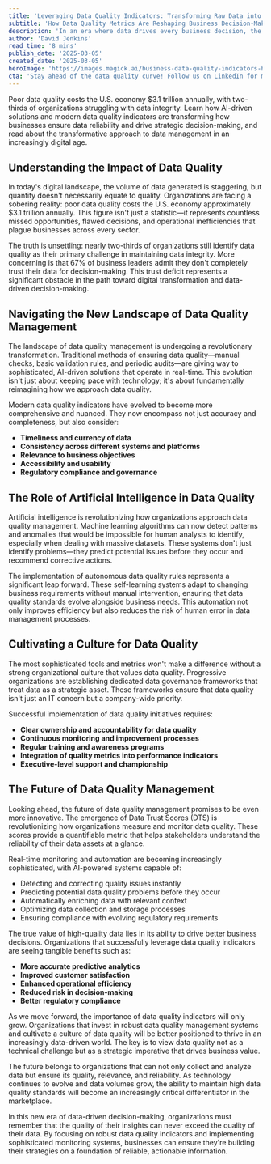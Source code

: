```yaml
---
title: 'Leveraging Data Quality Indicators: Transforming Raw Data into Strategic Insights'
subtitle: 'How Data Quality Metrics Are Reshaping Business Decision-Making'
description: 'In an era where data drives every business decision, the ability to transform raw information into actionable insights has become more than just a competitive advantage—it's a necessity for survival. Yet, beneath the surface of this data-driven revolution lies a critical challenge that many organizations are only beginning to fully grasp: the paramount importance of data quality indicators.'
author: 'David Jenkins'
read_time: '8 mins'
publish_date: '2025-03-05'
created_date: '2025-03-05'
heroImage: 'https://images.magick.ai/business-data-quality-indicators-hero.jpg'
cta: 'Stay ahead of the data quality curve! Follow us on LinkedIn for more insights on transforming your data management strategies and building a data-driven organization.'
---
```


Poor data quality costs the U.S. economy $3.1 trillion annually, with two-thirds of organizations struggling with data integrity. Learn how AI-driven solutions and modern data quality indicators are transforming how businesses ensure data reliability and drive strategic decision-making, and read about the transformative approach to data management in an increasingly digital age.

## Understanding the Impact of Data Quality

In today's digital landscape, the volume of data generated is staggering, but quantity doesn't necessarily equate to quality. Organizations are facing a sobering reality: poor data quality costs the U.S. economy approximately $3.1 trillion annually. This figure isn't just a statistic—it represents countless missed opportunities, flawed decisions, and operational inefficiencies that plague businesses across every sector.

The truth is unsettling: nearly two-thirds of organizations still identify data quality as their primary challenge in maintaining data integrity. More concerning is that 67% of business leaders admit they don't completely trust their data for decision-making. This trust deficit represents a significant obstacle in the path toward digital transformation and data-driven decision-making.

## Navigating the New Landscape of Data Quality Management

The landscape of data quality management is undergoing a revolutionary transformation. Traditional methods of ensuring data quality—manual checks, basic validation rules, and periodic audits—are giving way to sophisticated, AI-driven solutions that operate in real-time. This evolution isn't just about keeping pace with technology; it's about fundamentally reimagining how we approach data quality.

Modern data quality indicators have evolved to become more comprehensive and nuanced. They now encompass not just accuracy and completeness, but also consider:

- **Timeliness and currency of data**
- **Consistency across different systems and platforms**
- **Relevance to business objectives**
- **Accessibility and usability**
- **Regulatory compliance and governance**

## The Role of Artificial Intelligence in Data Quality

Artificial intelligence is revolutionizing how organizations approach data quality management. Machine learning algorithms can now detect patterns and anomalies that would be impossible for human analysts to identify, especially when dealing with massive datasets. These systems don't just identify problems—they predict potential issues before they occur and recommend corrective actions.

The implementation of autonomous data quality rules represents a significant leap forward. These self-learning systems adapt to changing business requirements without manual intervention, ensuring that data quality standards evolve alongside business needs. This automation not only improves efficiency but also reduces the risk of human error in data management processes.

## Cultivating a Culture for Data Quality

The most sophisticated tools and metrics won't make a difference without a strong organizational culture that values data quality. Progressive organizations are establishing dedicated data governance frameworks that treat data as a strategic asset. These frameworks ensure that data quality isn't just an IT concern but a company-wide priority.

Successful implementation of data quality initiatives requires:

- **Clear ownership and accountability for data quality**
- **Continuous monitoring and improvement processes**
- **Regular training and awareness programs**
- **Integration of quality metrics into performance indicators**
- **Executive-level support and championship**

## The Future of Data Quality Management

Looking ahead, the future of data quality management promises to be even more innovative. The emergence of Data Trust Scores (DTS) is revolutionizing how organizations measure and monitor data quality. These scores provide a quantifiable metric that helps stakeholders understand the reliability of their data assets at a glance.

Real-time monitoring and automation are becoming increasingly sophisticated, with AI-powered systems capable of:

- Detecting and correcting quality issues instantly
- Predicting potential data quality problems before they occur
- Automatically enriching data with relevant context
- Optimizing data collection and storage processes
- Ensuring compliance with evolving regulatory requirements

The true value of high-quality data lies in its ability to drive better business decisions. Organizations that successfully leverage data quality indicators are seeing tangible benefits such as:

- **More accurate predictive analytics**
- **Improved customer satisfaction**
- **Enhanced operational efficiency**
- **Reduced risk in decision-making**
- **Better regulatory compliance**

As we move forward, the importance of data quality indicators will only grow. Organizations that invest in robust data quality management systems and cultivate a culture of data quality will be better positioned to thrive in an increasingly data-driven world. The key is to view data quality not as a technical challenge but as a strategic imperative that drives business value.

The future belongs to organizations that can not only collect and analyze data but ensure its quality, relevance, and reliability. As technology continues to evolve and data volumes grow, the ability to maintain high data quality standards will become an increasingly critical differentiator in the marketplace.

In this new era of data-driven decision-making, organizations must remember that the quality of their insights can never exceed the quality of their data. By focusing on robust data quality indicators and implementing sophisticated monitoring systems, businesses can ensure they're building their strategies on a foundation of reliable, actionable information.